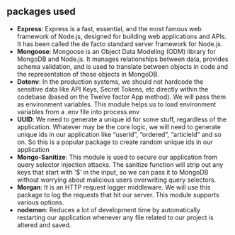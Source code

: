 ## packages used

- **Express**: Express is a fast, essential, and the most famous web framework of Node.js, designed for building web applications and APIs. It has been called the de facto standard server framework for Node.js.
- **Mongoose**: Mongoose is an Object Data Modeling (ODM) library for MongoDB and Node.js. It manages relationships between data, provides schema validation, and is used to translate between objects in code and the representation of those objects in MongoDB.
- **Dotenv**: In the production systems, we should not hardcode the sensitive data like API Keys, Secret Tokens, etc directly within the codebase (based on the Twelve factor App method). We will pass them as environment variables. This module helps us to load environment variables from a .env file into process.env
- **UUID**: We need to generate a unique id for some stuff, regardless of the application. Whatever may be the core logic, we will need to generate unique ids in our application like “userId”, “ordered”, “articleId” and so on. So this is a popular package to create random unique ids in our application
- **Mongo-Sanitize**: This module is used to secure our application from query selector injection attacks. The sanitize function will strip out any keys that start with ‘$’ in the input, so we can pass it to MongoDB without worrying about malicious users overwriting query selectors.
- **Morgan**: It is an HTTP request logger middleware. We will use this package to log the requests that hit our server. This module supports various options.
- **nodemon**: Reduces a lot of development time by automatically restarting our application whenever any file related to our project is altered and saved.
  
